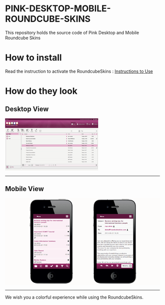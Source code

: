 # PINK-DESKTOP-MOBILE-ROUNDCUBE-SKINS
This repository holds the source code of Pink Desktop and Mobile Roundcube Skins

# How to install
Read the instruction to activate the RoundcubeSkins : [Instructions to Use](https://roundcubeskins.com/activation-guide/)  


# How do they look #

## Desktop View ##

![Pink Desktop Roundcube Skins](images/pink_mail.png)

---

## Mobile View ##

![Pink Mobile Roundcube Skins](images/pink.png)

---

We wish you a colorful experience while using the RoundcubeSkins.
